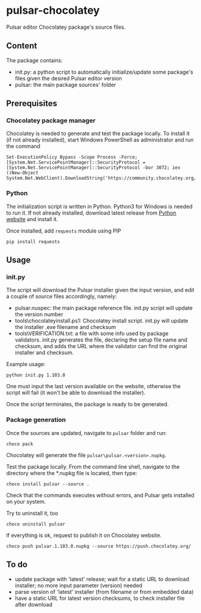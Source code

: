 # pulsar-chocolatey

Pulsar editor Chocolatey package's source files.

## Content

The package contains:

- init.py: a python script to automatically initialize/update some package's files given the desired Pulsar editor version
- pulsar: the main package sources' folder


## Prerequisites

### Chocolatey package manager

Chocolatey is needed to generate and test the package locally. To install it (if not already installed), start Windows PowerShell as administrator and run the command

```
Set-ExecutionPolicy Bypass -Scope Process -Force; [System.Net.ServicePointManager]::SecurityProtocol = [System.Net.ServicePointManager]::SecurityProtocol -bor 3072; iex ((New-Object System.Net.WebClient).DownloadString('https://community.chocolatey.org/install.ps1'))
```

### Python

The initialization script is written in Python. Python3 for Windows is needed to run it. If not already installed, download latest release from [Python website](https://www.python.org/downloads/windows/) and install it.

Once installed, add `requests` module using PIP

```
pip install requests
````

## Usage

### init.py

The script will download the Pulsar installer given the input version, and edit a couple of source files accordingly, namely:

- pulsar.nuspec: the main package reference file. init.py script will update the version number
- tools\chocolateyinstall.ps1: Chocolatey install script. init.py will update the installer .exe filename and checksum
- tools\VERIFICATION.txt: a file with some info used by package validators. init.py generates the file, declaring the setup file name and checksum, and adds the URL where the validator can find the original installer and checksum.

Example usage:

```
python init.py 1.103.0
```

One must input the last version available on the website, otherwise the script will fail (it won't be able to download the installer).

Once the script terminates, the package is ready to be generated.

### Package generation

Once the sources are updated, navigate to `pulsar` folder and run:

```
choco pack
```

Chocolatey will generate the file `pulsar\pulsar.<version>.nupkg`.

Test the package locally. From the command line shell, navigate to the directory where the *.nupkg file is located, then type:

```
choco install pulsar --source .
```

Check that the commands executes without errors, and Pulsar gets installed on your system.

Try to uninstall it, too

```
choco uninstall pulsar
```

If everything is ok, request to publish it on Chocolatey website.

```
choco push pulsar.1.103.0.nupkg --source https://push.chocolatey.org/
```

## To do

- update package with 'latest' release; wait for a static URL to download installer; no more input parameter (version) needed
- parse version of 'latest' installer (from filename or from embedded data)
- have a static URL for latest version checksums, to check installer file after download
